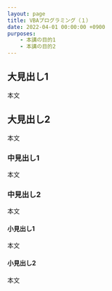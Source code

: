 ```yaml
---
layout: page
title: VBAプログラミング（１）
date: 2022-04-01 00:00:00 +0900
purposes:
    - 本講の目的1
    - 本講の目的2
---
```



大見出し1
--------------

本文

大見出し2
--------------

本文

### 中見出し1

本文

### 中見出し2

本文

#### 小見出し1

本文

#### 小見出し2

本文